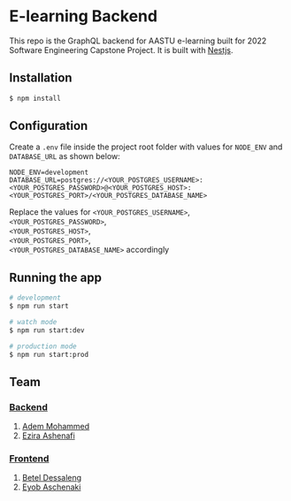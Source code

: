 # E-learning Backend 
This repo is the GraphQL backend for AASTU e-learning built for 2022 Software Engineering Capstone Project. It is built with [Nestjs](https://nestjs.com/).
## Installation

```bash
$ npm install
```

## Configuration

Create a `.env` file inside the project root folder with values for `NODE_ENV` and `DATABASE_URL` as shown below:
```env
NODE_ENV=development
DATABASE_URL=postgres://<YOUR_POSTGRES_USERNAME>:<YOUR_POSTGRES_PASSWORD>@<YOUR_POSTGRES_HOST>:<YOUR_POSTGRES_PORT>/<YOUR_POSTGRES_DATABASE_NAME>
```

Replace the values for `<YOUR_POSTGRES_USERNAME>`,  
`<YOUR_POSTGRES_PASSWORD>`,  
`<YOUR_POSTGRES_HOST>`,  
`<YOUR_POSTGRES_PORT>`,  
`<YOUR_POSTGRES_DATABASE_NAME>` accordingly

## Running the app

```bash
# development
$ npm run start

# watch mode
$ npm run start:dev

# production mode
$ npm run start:prod
```



## Team

### [Backend]() 
1. [Adem Mohammed](https://github.com/abulhuman)  
1. [Ezira Ashenafi](https://github.com/eazash22)  
### [Frontend]()
1. [Betel Dessaleng](https://github.com/BettyBane)  
1. [Eyob Aschenaki](https://github.com/EyobAshenaki)  
